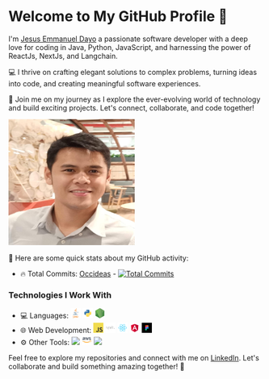# Welcome to My GitHub Profile 👋

I'm [Jesus Emmanuel Dayo](https://www.jeddayo.com) a passionate software developer with a deep love for coding in Java, Python, JavaScript, and harnessing the power of ReactJs, NextJs, and Langchain.

💻 I thrive on crafting elegant solutions to complex problems, turning ideas into code, and creating meaningful software experiences.

🚀 Join me on my journey as I explore the ever-evolving world of technology and build exciting projects. Let's connect, collaborate, and code together!

<picture>
 <source media="(prefers-color-scheme: dark)" srcset="profile.jpg">
 <source media="(prefers-color-scheme: light)" srcset="profile.jpg">
 <img alt="YOUR-ALT-TEXT" src="profile.jpg" width="250px" height="250px">
</picture>

🚀 Here are some quick stats about my GitHub activity:

- 🔥 Total Commits:
[Occideas](https://www.occideas.org/about)  - [![Total Commits](https://img.shields.io/github/commit-activity/y/DataScientists/OccIDEAS?style=flat-square)](https://github.com/DataScientists/OccIDEAS)


### Technologies I Work With

- 💻 Languages:
<code><img height="20" src="https://raw.githubusercontent.com/github/explore/80688e429a7d4ef2fca1e82350fe8e3517d3494d/topics/java/java.png"></code>
<code><img height="20" src="https://raw.githubusercontent.com/github/explore/80688e429a7d4ef2fca1e82350fe8e3517d3494d/topics/python/python.png"></code>
<code><img height="20" src="https://raw.githubusercontent.com/github/explore/80688e429a7d4ef2fca1e82350fe8e3517d3494d/topics/nodejs/nodejs.png"></code>
- 🌐 Web Development:
<code><img height="20" src="https://raw.githubusercontent.com/github/explore/80688e429a7d4ef2fca1e82350fe8e3517d3494d/topics/javascript/javascript.png"></code>
<code><img height="20" src="https://raw.githubusercontent.com/github/explore/80688e429a7d4ef2fca1e82350fe8e3517d3494d/topics/nextjs/nextjs.png"></code>
<code><img height="20" src="https://raw.githubusercontent.com/github/explore/80688e429a7d4ef2fca1e82350fe8e3517d3494d/topics/react/react.png"></code>
<code><img height="20" src="https://raw.githubusercontent.com/github/explore/80688e429a7d4ef2fca1e82350fe8e3517d3494d/topics/angular/angular.png"></code>
<code><img height="20" src="https://raw.githubusercontent.com/github/explore/80688e429a7d4ef2fca1e82350fe8e3517d3494d/topics/figma/figma.png"></code>
- ⚙️ Other Tools:
<code><img height="20" src="https://raw.githubusercontent.com/github/explore/80688e429a7d4ef2fca1e82350fe8e3517d3494d/topics/dynamodb/dyanamodb.png"></code>
<code><img height="20" src="https://raw.githubusercontent.com/github/explore/80688e429a7d4ef2fca1e82350fe8e3517d3494d/topics/aws/aws.png"></code>
<code><img height="20" src="https://raw.githubusercontent.com/github/explore/80688e429a7d4ef2fca1e82350fe8e3517d3494d/topics/cypress/cypress.png"></code>

Feel free to explore my repositories and connect with me on [LinkedIn](www.linkedin.com/in/jesus-emmanuel-dayo-6435a913). Let's collaborate and build something amazing together! 🤝
